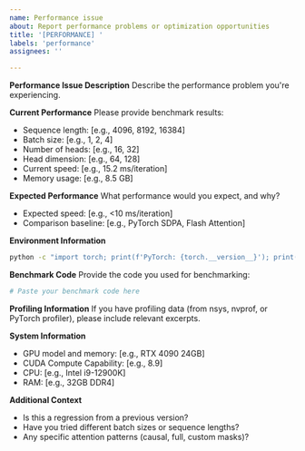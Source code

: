 ```yaml
---
name: Performance issue
about: Report performance problems or optimization opportunities
title: '[PERFORMANCE] '
labels: 'performance'
assignees: ''

---
```


**Performance Issue Description**
Describe the performance problem you're experiencing.

**Current Performance**
Please provide benchmark results:
- Sequence length: [e.g., 4096, 8192, 16384]
- Batch size: [e.g., 1, 2, 4]
- Number of heads: [e.g., 16, 32]
- Head dimension: [e.g., 64, 128]
- Current speed: [e.g., 15.2 ms/iteration]
- Memory usage: [e.g., 8.5 GB]

**Expected Performance**
What performance would you expect, and why?
- Expected speed: [e.g., <10 ms/iteration]
- Comparison baseline: [e.g., PyTorch SDPA, Flash Attention]

**Environment Information**
```bash
python -c "import torch; print(f'PyTorch: {torch.__version__}'); print(f'CUDA: {torch.version.cuda}'); print(f'GPU: {torch.cuda.get_device_name() if torch.cuda.is_available() else \"None\"}')"
```

**Benchmark Code**
Provide the code you used for benchmarking:
```python
# Paste your benchmark code here
```

**Profiling Information**
If you have profiling data (from nsys, nvprof, or PyTorch profiler), please include relevant excerpts.

**System Information**
- GPU model and memory: [e.g., RTX 4090 24GB]
- CUDA Compute Capability: [e.g., 8.9]
- CPU: [e.g., Intel i9-12900K]
- RAM: [e.g., 32GB DDR4]

**Additional Context**
- Is this a regression from a previous version?
- Have you tried different batch sizes or sequence lengths?
- Any specific attention patterns (causal, full, custom masks)?

